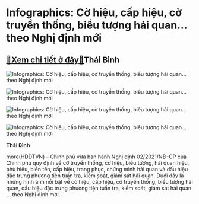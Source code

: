 Infographics: Cờ hiệu, cấp hiệu, cờ truyền thống, biểu tượng hải quan… theo Nghị định mới
=========================================================================================

[:gift:Xem chi tiết ở đây:gift:](https://hddtvn.com/infographics-co-hieu-cap-hieu-co-truyen-thong-bieu-tuong-hai-quan-theo-nghi-dinh-moi/)Thái Bình
---------





![Infographics: Cờ hiệu, cấp hiệu, cờ truyền thống, biểu tượng hải quan... theo Nghị định mới](https://hddtvn.com/wp-content/uploads/2021/01/1850_e6ae71443c9bff5435c68fffc11dca62-0.jpg "Infographics: Cờ hiệu, cấp hiệu, cờ truyền thống, biểu tượng hải quan... theo Nghị định mới")






![Infographics: Cờ hiệu, cấp hiệu, cờ truyền thống, biểu tượng hải quan... theo Nghị định mới](https://hddtvn.com/wp-content/uploads/2021/01/2433_0974731d6330751230dfc36cfda5a543-1.jpg "Infographics: Cờ hiệu, cấp hiệu, cờ truyền thống, biểu tượng hải quan... theo Nghị định mới")






![Infographics: Cờ hiệu, cấp hiệu, cờ truyền thống, biểu tượng hải quan... theo Nghị định mới](https://hddtvn.com/wp-content/uploads/2021/01/2435_0974731d6330751230dfc36cfda5a543-2.jpg "Infographics: Cờ hiệu, cấp hiệu, cờ truyền thống, biểu tượng hải quan... theo Nghị định mới")






![Infographics: Cờ hiệu, cấp hiệu, cờ truyền thống, biểu tượng hải quan... theo Nghị định mới](https://hddtvn.com/wp-content/uploads/2021/01/1851_e6ae71443c9bff5435c68fffc11dca62-3.jpg "Infographics: Cờ hiệu, cấp hiệu, cờ truyền thống, biểu tượng hải quan... theo Nghị định mới")




**Thái Bình**



more(HDDTVN) – Chính phủ vừa ban hành Nghị định 02/2021/NĐ-CP của Chính phủ quy định về cờ truyền thống, cờ hiệu, biểu tượng, hải quan hiệu, phù hiệu, biển tên, cấp hiệu, trang phục, chứng minh hải quan và dấu hiệu đặc trưng phương tiện tuần tra, kiểm soát, giám sát hải quan. Dưới đây là những hình ảnh nổi bật về cờ hiệu, cấp hiệu, cờ truyền thống, biểu tượng hải quan, dấu hiệu đặc trưng phương tiện tuần tra, kiểm soát, giám sát hải quan … theo Nghị định mới.

